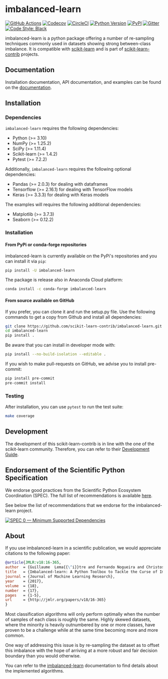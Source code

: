 # imbalanced-learn

[![GitHub Actions](https://github.com/scikit-learn-contrib/imbalanced-learn/actions/workflows/tests.yml/badge.svg)](https://github.com/scikit-learn-contrib/imbalanced-learn/actions/workflows/tests.yml) [![Codecov](https://codecov.io/gh/scikit-learn-contrib/imbalanced-learn/branch/master/graph/badge.svg)](https://codecov.io/gh/scikit-learn-contrib/imbalanced-learn) [![CircleCI](https://circleci.com/gh/scikit-learn-contrib/imbalanced-learn.svg?style=shield)](https://circleci.com/gh/scikit-learn-contrib/imbalanced-learn/tree/master) [![Python Version](https://img.shields.io/pypi/pyversions/imbalanced-learn.svg)](https://img.shields.io/pypi/pyversions/imbalanced-learn.svg) [![PyPI](https://badge.fury.io/py/imbalanced-learn.svg)](https://badge.fury.io/py/imbalanced-learn) [![Gitter](https://badges.gitter.im/scikit-learn-contrib/imbalanced-learn.svg)](https://gitter.im/scikit-learn-contrib/imbalanced-learn?utm_source=badge&utm_medium=badge&utm_campaign=pr-badge&utm_content=badge) [![Code Style: Black](https://img.shields.io/badge/code%20style-black-000000.svg)](https://github.com/psf/black)

imbalanced-learn is a python package offering a number of re-sampling techniques commonly used in datasets showing strong between-class imbalance. It is compatible with [scikit-learn](http://scikit-learn.org/stable/) and is part of [scikit-learn-contrib](https://github.com/scikit-learn-contrib) projects.

## Documentation

Installation documentation, API documentation, and examples can be found on the [documentation](https://imbalanced-learn.org/stable/).

## Installation

### Dependencies

`imbalanced-learn` requires the following dependencies:

- Python (>= 3.10)
- NumPy (>= 1.25.2)
- SciPy (>= 1.11.4)
- Scikit-learn (>= 1.4.2)
- Pytest (>= 7.2.2)

Additionally, `imbalanced-learn` requires the following optional dependencies:

- Pandas (>= 2.0.3) for dealing with dataframes
- Tensorflow (>= 2.16.1) for dealing with TensorFlow models
- Keras (>= 3.3.3) for dealing with Keras models

The examples will requires the following additional dependencies:

- Matplotlib (>= 3.7.3)
- Seaborn (>= 0.12.2)

### Installation

#### From PyPi or conda-forge repositories

imbalanced-learn is currently available on the PyPi's repositories and you can install it via `pip`:

```bash
pip install -U imbalanced-learn
```

The package is release also in Anaconda Cloud platform:

```bash
conda install -c conda-forge imbalanced-learn
```

#### From source available on GitHub

If you prefer, you can clone it and run the setup.py file. Use the following commands to get a copy from Github and install all dependencies:

```bash
git clone https://github.com/scikit-learn-contrib/imbalanced-learn.git
cd imbalanced-learn
pip install .
```

Be aware that you can install in developer mode with:

```bash
pip install --no-build-isolation --editable .
```

If you wish to make pull-requests on GitHub, we advise you to install pre-commit:

```bash
pip install pre-commit
pre-commit install
```

### Testing

After installation, you can use `pytest` to run the test suite:

```bash
make coverage
```

## Development

The development of this scikit-learn-contrib is in line with the one of the scikit-learn community. Therefore, you can refer to their [Development Guide](http://scikit-learn.org/stable/developers).

## Endorsement of the Scientific Python Specification

We endorse good practices from the Scientific Python Ecosystem Coordination (SPEC). The full list of recommendations is available [here](https://scientific-python.org/specs/).

See below the list of recommendations that we endorse for the imbalanced-learn project.

[![SPEC 0 — Minimum Supported Dependencies](https://img.shields.io/badge/SPEC-0-green?labelColor=%23004811&color=%235CA038)](https://scientific-python.org/specs/spec-0000/)

## About

If you use imbalanced-learn in a scientific publication, we would appreciate citations to the following paper:

```bibtex
@article{JMLR:v18:16-365,
author  = {Guillaume  Lema{{\^i}}tre and Fernando Nogueira and Christos K. Aridas},
title   = {Imbalanced-learn: A Python Toolbox to Tackle the Curse of Imbalanced Datasets in Machine Learning},
journal = {Journal of Machine Learning Research},
year    = {2017},
volume  = {18},
number  = {17},
pages   = {1-5},
url     = {http://jmlr.org/papers/v18/16-365}
}
```

Most classification algorithms will only perform optimally when the number of samples of each class is roughly the same. Highly skewed datasets, where the minority is heavily outnumbered by one or more classes, have proven to be a challenge while at the same time becoming more and more common.

One way of addressing this issue is by re-sampling the dataset as to offset this imbalance with the hope of arriving at a more robust and fair decision boundary than you would otherwise.

You can refer to the [imbalanced-learn](https://imbalanced-learn.org/stable/user_guide.html) documentation to find details about the implemented algorithms.